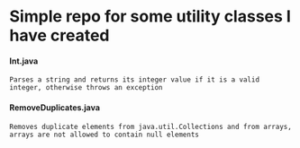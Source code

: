 # Simple repo for some utility classes I have created
#### Int.java
	Parses a string and returns its integer value if it is a valid integer, otherwise throws an exception
#### RemoveDuplicates.java
	Removes duplicate elements from java.util.Collections and from arrays, arrays are not allowed to contain null elements